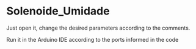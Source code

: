 # Solenoide_Umidade
Just open it, change the desired parameters according to the comments. 

Run it in the Arduino IDE according to the ports informed in the code
